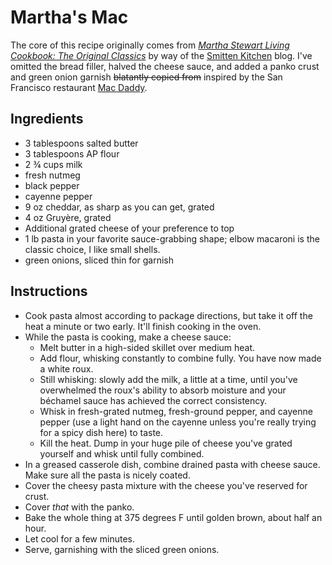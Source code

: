 # Martha's Mac
The core of this recipe originally comes from *[Martha Stewart Living Cookbook: The Original Classics](https://smile.amazon.com/gp/product/0307393828)* by way of the [Smitten Kitchen](https://smittenkitchen.com/2008/05/marthas-macaroni-and-cheese/) blog. I've omitted the bread filler, halved the cheese sauce, and added a panko crust and green onion garnish ~~blatantly copied from~~ inspired by the San Francisco restaurant [Mac Daddy](https://macdaddysf.com).

## Ingredients
- 3 tablespoons salted butter
- 3 tablespoons AP flour
- 2 ¾ cups milk
- fresh nutmeg
- black pepper
- cayenne pepper
- 9 oz cheddar, as sharp as you can get, grated
- 4 oz Gruyère, grated
- Additional grated cheese of your preference to top
- 1 lb pasta in your favorite sauce-grabbing shape; elbow macaroni is the classic choice, I like small shells.
- green onions, sliced thin for garnish

## Instructions
- Cook pasta almost according to package directions, but take it off the heat a minute or two early. It'll finish cooking in the oven.
- While the pasta is cooking, make a cheese sauce:
  - Melt butter in a high-sided skillet over medium heat.
  - Add flour, whisking constantly to combine fully. You have now made a white roux.
  - Still whisking: slowly add the milk, a little at a time, until you've overwhelmed the roux's ability to absorb moisture and your béchamel sauce has achieved the correct consistency.
  - Whisk in fresh-grated nutmeg, fresh-ground pepper, and cayenne pepper (use a light hand on the cayenne unless you're really trying for a spicy dish here) to taste.
  - Kill the heat. Dump in your huge pile of cheese you've grated yourself and whisk until fully combined.
- In a greased casserole dish, combine drained pasta with cheese sauce. Make sure all the pasta is nicely coated.
- Cover the cheesy pasta mixture with the cheese you've reserved for crust.
- Cover _that_ with the panko.
- Bake the whole thing at 375 degrees F until golden brown, about half an hour.
- Let cool for a few minutes.
- Serve, garnishing with the sliced green onions.
